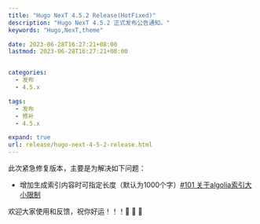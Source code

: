 ```yaml
---
title: "Hugo NexT 4.5.2 Release(HotFixed)"
description: "Hugo NexT 4.5.2 正式发布公告通知。"
keywords: "Hugo,NexT,theme"

date: 2023-06-28T16:27:21+08:00
lastmod: 2023-06-28T16:27:21+08:00


categories:
  - 发布
  - 4.5.x

tags:
  - 发布
  - 修补
  - 4.5.x

expand: true
url: release/hugo-next-4-5-2-release.html
---
```


此次紧急修复版本，主要是为解决如下问题：

 - 增加生成索引内容时可指定长度（默认为1000个字）[#101 关于algolia索引大小限制](https://github.com/hugo-next/hugo-theme-next)

欢迎大家使用和反馈，祝你好运！！！:tada: :tada: :tada:
